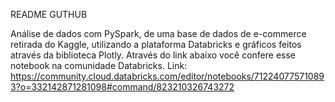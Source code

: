 README GUTHUB

Análise de dados com PySpark, de uma base de dados de e-commerce retirada do Kaggle, utilizando a plataforma Databricks e gráficos feitos através da biblioteca Plotly.
Através do link abaixo você confere esse notebook na comunidade Databricks.
Link: https://community.cloud.databricks.com/editor/notebooks/712240775710893?o=332142871281098#command/823210326743272
